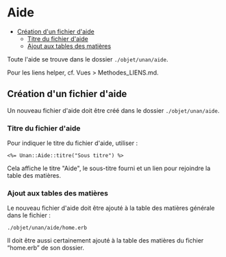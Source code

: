 # Aide

* [Création d'un fichier d'aide](#creationfichieraide)
  * [Titre du fichier d'aide](#titreformated)
  * [Ajout aux tables des matières](#ajoutealatabledesmatiers)

Toute l'aide se trouve dans le dossier `./objet/unan/aide`.

Pour les liens helper, cf. Vues > Methodes_LIENS.md.

<a name='creationfichieraide'></a>

## Création d'un fichier d'aide

Un nouveau fichier d'aide doit être créé dans le dossier `./objet/unan/aide`.

<a name='titreformated'></a>

### Titre du fichier d'aide

Pour indiquer le titre du fichier d'aide, utiliser :

    <%= Unan::Aide::titre("Sous titre") %>

Cela affiche le titre "Aide", le sous-titre fourni et un lien pour rejoindre la table des matières.

<a name='ajoutealatabledesmatiers'></a>

### Ajout aux tables des matières

Le nouveau fichier d'aide doit être ajouté à la table des matières générale dans le fichier :

    ./objet/unan/aide/home.erb

Il doit être aussi certainement ajouté à la table des matières du fichier “home.erb” de son dossier.
